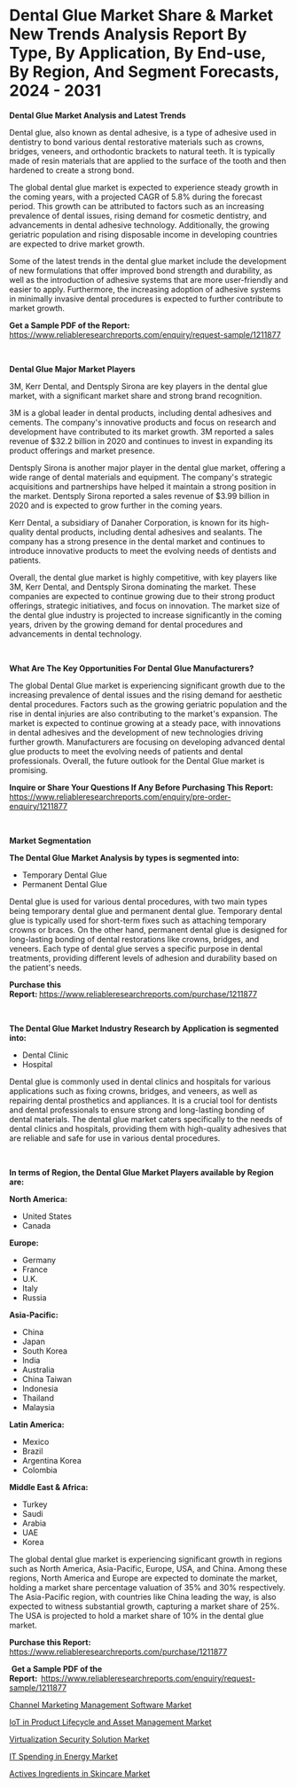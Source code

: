 <p><h1>Dental Glue Market Share & Market New Trends Analysis Report By Type, By Application, By End-use, By Region, And Segment Forecasts, 2024 - 2031</h1></p><p><strong>Dental Glue Market Analysis and Latest Trends</strong></p>
<p><p>Dental glue, also known as dental adhesive, is a type of adhesive used in dentistry to bond various dental restorative materials such as crowns, bridges, veneers, and orthodontic brackets to natural teeth. It is typically made of resin materials that are applied to the surface of the tooth and then hardened to create a strong bond.</p><p>The global dental glue market is expected to experience steady growth in the coming years, with a projected CAGR of 5.8% during the forecast period. This growth can be attributed to factors such as an increasing prevalence of dental issues, rising demand for cosmetic dentistry, and advancements in dental adhesive technology. Additionally, the growing geriatric population and rising disposable income in developing countries are expected to drive market growth.</p><p>Some of the latest trends in the dental glue market include the development of new formulations that offer improved bond strength and durability, as well as the introduction of adhesive systems that are more user-friendly and easier to apply. Furthermore, the increasing adoption of adhesive systems in minimally invasive dental procedures is expected to further contribute to market growth.</p></p>
<p><strong>Get a Sample PDF of the Report:&nbsp;</strong> <a href="https://www.reliableresearchreports.com/enquiry/request-sample/1211877">https://www.reliableresearchreports.com/enquiry/request-sample/1211877</a></p>
<p>&nbsp;</p>
<p><strong>Dental Glue Major Market Players</strong></p>
<p><p>3M, Kerr Dental, and Dentsply Sirona are key players in the dental glue market, with a significant market share and strong brand recognition.</p><p>3M is a global leader in dental products, including dental adhesives and cements. The company's innovative products and focus on research and development have contributed to its market growth. 3M reported a sales revenue of $32.2 billion in 2020 and continues to invest in expanding its product offerings and market presence.</p><p>Dentsply Sirona is another major player in the dental glue market, offering a wide range of dental materials and equipment. The company's strategic acquisitions and partnerships have helped it maintain a strong position in the market. Dentsply Sirona reported a sales revenue of $3.99 billion in 2020 and is expected to grow further in the coming years.</p><p>Kerr Dental, a subsidiary of Danaher Corporation, is known for its high-quality dental products, including dental adhesives and sealants. The company has a strong presence in the dental market and continues to introduce innovative products to meet the evolving needs of dentists and patients.</p><p>Overall, the dental glue market is highly competitive, with key players like 3M, Kerr Dental, and Dentsply Sirona dominating the market. These companies are expected to continue growing due to their strong product offerings, strategic initiatives, and focus on innovation. The market size of the dental glue industry is projected to increase significantly in the coming years, driven by the growing demand for dental procedures and advancements in dental technology.</p></p>
<p>&nbsp;</p>
<p><strong>What Are The Key Opportunities For Dental Glue Manufacturers?</strong></p>
<p><p>The global Dental Glue market is experiencing significant growth due to the increasing prevalence of dental issues and the rising demand for aesthetic dental procedures. Factors such as the growing geriatric population and the rise in dental injuries are also contributing to the market's expansion. The market is expected to continue growing at a steady pace, with innovations in dental adhesives and the development of new technologies driving further growth. Manufacturers are focusing on developing advanced dental glue products to meet the evolving needs of patients and dental professionals. Overall, the future outlook for the Dental Glue market is promising.</p></p>
<p><strong>Inquire or Share Your Questions If Any Before Purchasing This Report:</strong> <a href="https://www.reliableresearchreports.com/enquiry/pre-order-enquiry/1211877">https://www.reliableresearchreports.com/enquiry/pre-order-enquiry/1211877</a></p>
<p>&nbsp;</p>
<p><strong>Market Segmentation</strong></p>
<p><strong>The Dental Glue Market Analysis by types is segmented into:</strong></p>
<p><ul><li>Temporary Dental Glue</li><li>Permanent Dental Glue</li></ul></p>
<p><p>Dental glue is used for various dental procedures, with two main types being temporary dental glue and permanent dental glue. Temporary dental glue is typically used for short-term fixes such as attaching temporary crowns or braces. On the other hand, permanent dental glue is designed for long-lasting bonding of dental restorations like crowns, bridges, and veneers. Each type of dental glue serves a specific purpose in dental treatments, providing different levels of adhesion and durability based on the patient's needs.</p></p>
<p><strong>Purchase this Report:&nbsp;</strong><a href="https://www.reliableresearchreports.com/purchase/1211877">https://www.reliableresearchreports.com/purchase/1211877</a></p>
<p>&nbsp;</p>
<p><strong>The Dental Glue Market Industry Research by Application is segmented into:</strong></p>
<p><ul><li>Dental Clinic</li><li>Hospital</li></ul></p>
<p><p>Dental glue is commonly used in dental clinics and hospitals for various applications such as fixing crowns, bridges, and veneers, as well as repairing dental prosthetics and appliances. It is a crucial tool for dentists and dental professionals to ensure strong and long-lasting bonding of dental materials. The dental glue market caters specifically to the needs of dental clinics and hospitals, providing them with high-quality adhesives that are reliable and safe for use in various dental procedures.</p></p>
<p>&nbsp;</p>
<p><strong>In terms of Region, the Dental Glue Market Players available by Region are:</strong></p>
<p>
    <p> <strong> North America: </strong>
        <ul>
            <li>United States</li>
            <li>Canada</li>
        </ul>
        </p> 
    <p> <strong> Europe: </strong>
        <ul>
            <li>Germany</li>
            <li>France</li>
            <li>U.K.</li>
            <li>Italy</li>
            <li>Russia</li>
        </ul>
        </p> 
    <p> <strong> Asia-Pacific: </strong>
        <ul>
            <li>China</li>
            <li>Japan</li>
            <li>South Korea</li>
            <li>India</li>
            <li>Australia</li>
            <li>China Taiwan</li>
            <li>Indonesia</li>
            <li>Thailand</li>
            <li>Malaysia</li>
        </ul>
        </p> 
    <p> <strong> Latin America: </strong>
        <ul>
            <li>Mexico</li>
            <li>Brazil</li>
            <li>Argentina Korea</li>
            <li>Colombia</li>
        </ul>
        </p> 
    <p> <strong> Middle East & Africa: </strong>
        <ul>
            <li>Turkey</li>
            <li>Saudi</li>
            <li>Arabia</li>
            <li>UAE</li>
            <li>Korea</li>
        </ul>
    </p>
    </p>
<p><p>The global dental glue market is experiencing significant growth in regions such as North America, Asia-Pacific, Europe, USA, and China. Among these regions, North America and Europe are expected to dominate the market, holding a market share percentage valuation of 35% and 30% respectively. The Asia-Pacific region, with countries like China leading the way, is also expected to witness substantial growth, capturing a market share of 25%. The USA is projected to hold a market share of 10% in the dental glue market.</p></p>
<p><strong>Purchase this Report: </strong><a href="https://www.reliableresearchreports.com/purchase/1211877">https://www.reliableresearchreports.com/purchase/1211877</a></p>
<p>&nbsp;<strong>Get a Sample PDF of the Report:&nbsp;&nbsp;</strong><a href="https://www.reliableresearchreports.com/enquiry/request-sample/1211877">https://www.reliableresearchreports.com/enquiry/request-sample/1211877</a></p>
<p><strong></strong></p>
<p><p><a href="https://medium.com/@sydniledner/channel-marketing-management-software-market-size-reveals-the-best-marketing-channels-in-global-db59a7b56955">Channel Marketing Management Software Market</a></p><p><a href="https://medium.com/@sydniledner/decoding-iot-in-product-lifecycle-and-asset-management-market-metrics-market-share-trends-and-802cd92d3ba7">IoT in Product Lifecycle and Asset Management Market</a></p><p><a href="https://medium.com/@sydniledner/virtualization-security-solution-market-competitive-analysis-market-trends-and-forecast-to-2031-1d84909722c1">Virtualization Security Solution Market</a></p><p><a href="https://medium.com/@sydniledner/it-spending-in-energy-market-comprehensive-assessment-by-type-application-and-geography-bf6d282dced8">IT Spending in Energy Market</a></p><p><a href="https://medium.com/@sydniledner/analyzing-actives-ingredients-in-skincare-market-global-industry-perspective-and-forecast-2024-to-93a5675c01de">Actives Ingredients in Skincare Market</a></p></p>